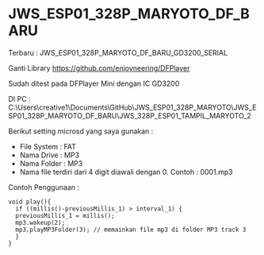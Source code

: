 # JWS_ESP01_328P_MARYOTO_DF_BARU

Terbaru : JWS_ESP01_328P_MARYOTO_DF_BARU_GD3200_SERIAL

Ganti Library https://github.com/enjoyneering/DFPlayer

Sudah ditest pada DFPlayer Mini dengan IC GD3200

DI PC :
C:\Users\creative1\Documents\GitHub\JWS_ESP01_328P_MARYOTO\JWS_ESP01_328P_MARYOTO_DF_BARU\JWS_328P_ESP01_TAMPIL_MARYOTO_2

Berikut setting microsd yang saya gunakan :
- File System : FAT
- Nama Drive : MP3
- Nama Folder : MP3
- Nama file terdiri dari 4 digit diawali dengan 0. Contoh : 0001.mp3


Contoh Penggunaan :
```
void play(){
  if ((millis()-previousMillis_1) > interval_1) {
  previousMillis_1 = millis();
  mp3.wakeup(2);
  mp3.playMP3Folder(3); // memainkan file mp3 di folder MP3 track 3 
  }
}
```
